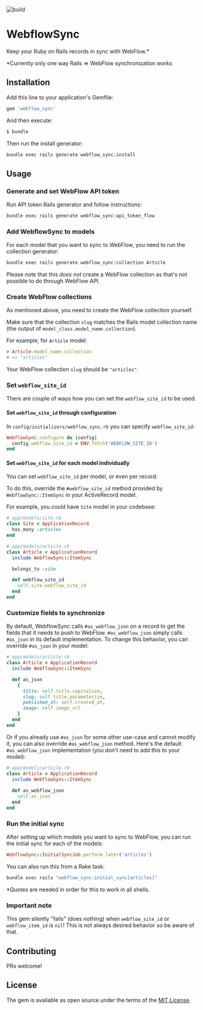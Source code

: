 ![build](https://github.com/vfonic/webflow_sync/workflows/build/badge.svg)

# WebflowSync

Keep your Ruby on Rails records in sync with WebFlow.*

*Currently only one way Rails => WebFlow synchronization works

## Installation

Add this line to your application's Gemfile:

```ruby
gem 'webflow_sync'
```

And then execute:

```bash
$ bundle
```

Then run the install generator:

```bash
bundle exec rails generate webflow_sync:install
```

## Usage

### Generate and set WebFlow API token

Run API token Rails generator and follow instructions:

```bash
bundle exec rails generate webflow_sync:api_token_flow
```

### Add WebflowSync to models

For each model that you want to sync to WebFlow, you need to run the collection generator:

```bash
bundle exec rails generate webflow_sync:collection Article
```

Please note that this _does not_ create a WebFlow collection as that's not possible to do through WebFlow API.

### Create WebFlow collections

As mentioned above, you need to create the WebFlow collection yourself.

Make sure that the collection `slug` matches the Rails model collection name (the output of `model_class.model_name.collection`).

For example, for `Article` model:

```ruby
> Article.model_name.collection
# => "articles"
```

Your WebFlow collection `slug` should be `"articles"`.

### Set `webflow_site_id`

There are couple of ways how you can set the `webflow_site_id` to be used.

#### Set `webflow_site_id` through configuration

In `config/initializers/webflow_sync.rb` you can specify `webflow_site_id`:

```ruby
WebflowSync.configure do |config|
  config.webflow_site_id = ENV.fetch('WEBFLOW_SITE_ID')
end
```

#### Set `webflow_site_id` for each model individually

You can set `webflow_site_id` per model, or even per record.

To do this, override the `#webflow_site_id` method provided by `WebflowSync::ItemSync` in your ActiveRecord model.

For example, you could have `Site` model in your codebase:

```ruby
# app/models/site.rb
class Site < ApplicationRecord
  has_many :articles
end

# app/models/article.rb
class Article < ApplicationRecord
  include WebflowSync::ItemSync

  belongs_to :site

  def webflow_site_id
    self.site.webflow_site_id
  end
end
```

### Customize fields to synchronize

By default, WebflowSync calls `#as_webflow_json` on a record to get the fields that it needs to push to WebFlow. `#as_webflow_json` simply calls `#as_json` in its default implementation. To change this behavior, you can override `#as_json` in your model:

```ruby
# app/models/article.rb
class Article < ApplicationRecord
  include WebflowSync::ItemSync

  def as_json
    {
      title: self.title.capitalize,
      slug: self.title.parameterize,
      published_at: self.created_at,
      image: self.image_url
    }
  end
end
```

Or if you already use `#as_json` for some other use-case and cannot modify it, you can also override `#as_webflow_json` method. Here's the default `#as_webflow_json` implementation (you don't need to add this to your model):

```ruby
# app/models/article.rb
class Article < ApplicationRecord
  include WebflowSync::ItemSync
  
  def as_webflow_json
    self.as_json
  end
end
```

### Run the initial sync

After setting up which models you want to sync to WebFlow, you can run the initial sync for each of the models:

```ruby
WebflowSync::InitialSyncJob.perform_later('articles')
```

You can also run this from a Rake task:

```ruby
bundle exec rails "webflow_sync:initial_sync[articles]"
```

*Quotes are needed in order for this to work in all shells.

### Important note

This gem silently "fails" (does nothing) when `webflow_site_id` or `webflow_item_id` is `nil`! This is not always desired behavior so be aware of that.

## Contributing

PRs welcome!

## License

The gem is available as open source under the terms of the [MIT License](https://opensource.org/licenses/MIT).
